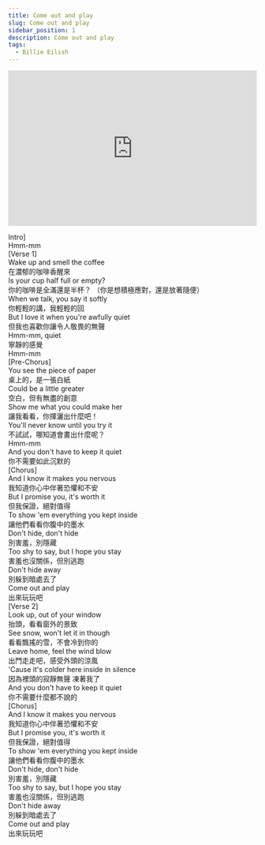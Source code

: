 ```yaml
---
title: Come out and play  
slug: Come out and play  
sidebar_position: 1
description: Come out and play 
tags:
  - Billie Eilish
---
```


<iframe width="100%" height="315" src="https://www.youtube.com/embed/xXFdnHiGwos" title="YouTube video player" frameborder="0" allow="accelerometer; autoplay; clipboard-write; encrypted-media; gyroscope; picture-in-picture; web-share" allowfullscreen></iframe>

Intro]  
Hmm-mm  
[Verse 1]  
Wake up and smell the coffee  
在濃郁的咖啡香醒來  
Is your cup half full or empty?  
你的咖啡是全滿還是半杯？ （你是想積極應對，還是放著隨便）  
When we talk, you say it softly  
你輕輕的講，我輕輕的回  
But I love it when you're awfully quiet  
但我也喜歡你讓令人敬畏的無聲  
Hmm-mm, quiet  
寧靜的感覺  
Hmm-mm  
[Pre-Chorus]  
You see the piece of paper  
桌上的，是一張白紙  
Could be a little greater  
空白，但有無盡的創意  
Show me what you could make her  
讓我看看，你揮灑出什麼吧！  
You'll never know until you try it  
不試試，哪知道會畫出什麼呢？  
Hmm-mm  
And you don't have to keep it quiet  
你不需要如此沉默的  
[Chorus]  
And I know it makes you nervous  
我知道你心中伴著恐懼和不安  
But I promise you, it's worth it  
但我保證，絕對值得  
To show 'em everything you kept inside  
讓他們看看你腹中的墨水  
Don't hide, don't hide  
別害羞，別隱藏  
Too shy to say, but I hope you stay  
害羞也沒關係，但別逃跑  
Don't hide away  
別躲到暗處去了  
Come out and play  
出來玩玩吧  
[Verse 2]  
Look up, out of your window  
抬頭，看看窗外的景致  
See snow, won't let it in though  
看看飄搖的雪，不會冷到你的  
Leave home, feel the wind blow  
出門走走吧，感受外頭的涼風  
'Cause it's colder here inside in silence  
因為裡頭的寂靜無聲 凍著我了  
And you don't have to keep it quiet  
你不需要什麼都不說的  
[Chorus]  
And I know it makes you nervous  
我知道你心中伴著恐懼和不安  
But I promise you, it's worth it  
但我保證，絕對值得  
To show 'em everything you kept inside  
讓他們看看你腹中的墨水  
Don't hide, don't hide  
別害羞，別隱藏  
Too shy to say, but I hope you stay  
害羞也沒關係，但別逃跑  
Don't hide away  
別躲到暗處去了  
Come out and play  
出來玩玩吧  
    

